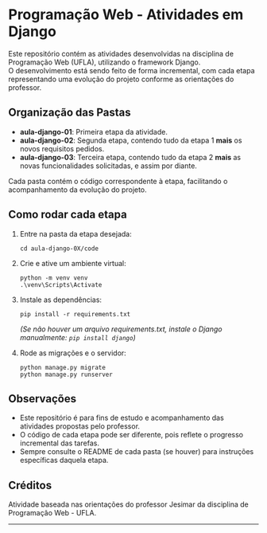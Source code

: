 # Programação Web - Atividades em Django

Este repositório contém as atividades desenvolvidas na disciplina de Programação Web (UFLA), utilizando o framework Django.  
O desenvolvimento está sendo feito de forma incremental, com cada etapa representando uma evolução do projeto conforme as orientações do professor.

## Organização das Pastas

- **aula-django-01**: Primeira etapa da atividade.
- **aula-django-02**: Segunda etapa, contendo tudo da etapa 1 **mais** os novos requisitos pedidos.
- **aula-django-03**: Terceira etapa, contendo tudo da etapa 2 **mais** as novas funcionalidades solicitadas, e assim por diante.

Cada pasta contém o código correspondente à etapa, facilitando o acompanhamento da evolução do projeto.

## Como rodar cada etapa

1. Entre na pasta da etapa desejada:
   ```
   cd aula-django-0X/code
   ```
2. Crie e ative um ambiente virtual:
   ```
   python -m venv venv
   .\venv\Scripts\Activate
   ```
3. Instale as dependências:
   ```
   pip install -r requirements.txt
   ```
   *(Se não houver um arquivo requirements.txt, instale o Django manualmente: `pip install django`)*

4. Rode as migrações e o servidor:
   ```
   python manage.py migrate
   python manage.py runserver
   ```

## Observações

- Este repositório é para fins de estudo e acompanhamento das atividades propostas pelo professor.
- O código de cada etapa pode ser diferente, pois reflete o progresso incremental das tarefas.
- Sempre consulte o README de cada pasta (se houver) para instruções específicas daquela etapa.

## Créditos

Atividade baseada nas orientações do professor Jesimar da disciplina de Programação Web - UFLA.

---

